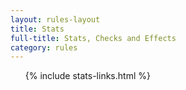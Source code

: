 ```yaml
---
layout: rules-layout
title: Stats
full-title: Stats, Checks and Effects
category: rules
---
```


<ol>
  {% include stats-links.html %}
</ol>
